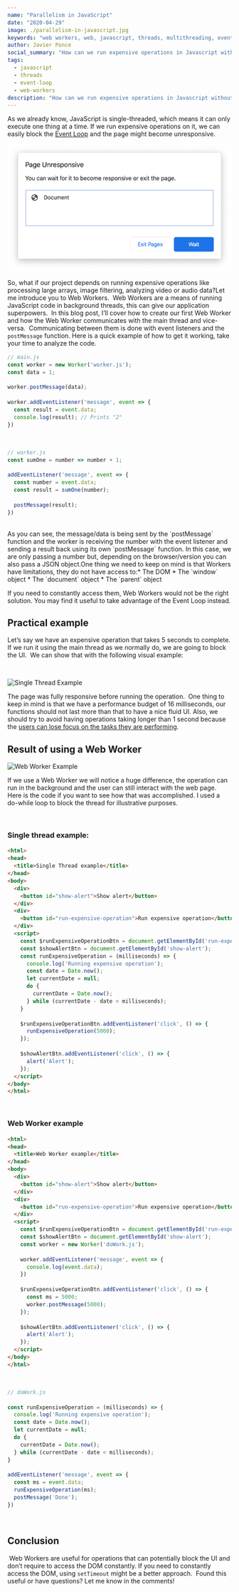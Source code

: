 ```yaml
---
name: "Parallelism in JavaScript"
date: "2020-04-29"
image: ./parallelism-in-javascript.jpg
keywords: "web workers, web, javascript, threads, multithreading, event loop, ui"
author: Javier Ponce
social_summary: "How can we run expensive operations in Javascript without blocking the UI"
tags:
  - javascript
  - threads
  - event-loop
  - web-workers
description: "How can we run expensive operations in Javascript without blocking the UI"
---
```

As we already know, JavaScript is single-threaded, which means it can only execute one thing at a time. If we run expensive operations on it, we can easily block the [Event Loop](https://www.youtube.com/watch?v=8aGhZQkoFbQ) and the page might become unresponsive.
​​
<div class="row my-4">
  <div class="col-12 col-md-6 mx-auto">
    <img class="img-fluid" src="./page-unresponsive.png" title="Page Unresponsive" alt="Page Unresponsive"  />
  </div>
</div>

So, what if our project depends on running expensive operations like processing large arrays, image filtering, analyzing video or audio data?
​
Let me introduce you to Web Workers.
​
Web Workers are a means of running JavaScript code in background threads, this can give our application superpowers.
​
In this blog post, I’ll cover how to create our first Web Worker and how the Web Worker communicates with the main thread and vice-versa.
​
Communicating between them is done with event listeners and the `postMessage` function. Here is a quick example of how to get it working, take your time to analyze the code.
​
```javascript
// main.js
const worker = new Worker('worker.js');
const data = 1;
​
worker.postMessage(data);
​
worker.addEventListener('message', event => {
  const result = event.data;
  console.log(result); // Prints "2"
})
```
​
```javascript
// worker.js
const sumOne = number => number + 1;
​
addEventListener('message', event => {
  const number = event.data;
  const result = sumOne(number);
​
  postMessage(result);
})
```
</br>
​
As you can see, the message/data is being sent by the `postMessage` function and the worker is receiving the number with the event listener and sending a result back using its own `postMessage` function. In this case, we are only passing a number but, depending on the browser/version you can also pass a JSON object.
​
One thing we need to keep on mind is that Workers have limitations, they do not have access to:
​
* The DOM
* The `window` object
* The `document` object
* The `parent` object


If you need to constantly access them, Web Workers would not be the right solution. You may find it useful to take advantage of the Event Loop instead.

## Practical example

Let’s say we have an expensive operation that takes 5 seconds to complete. If we run it using the main thread as we normally do, we are going to block the UI.
​
We can show that with the following visual example:

<p>
  ​<div class="row mb-4">
    <div class="col-12 col-md-10 d-flex justify-content-center mx-auto">
      <img class="img-fluid" src="/images/parallelism-in-javascript/single-thread-example.gif" title="Single Thread Example" alt="Single Thread Example"/>
    </div>
  </div>
</p>


The page was fully responsive before running the operation.
​
One thing to keep in mind is that we have a performance budget of 16 milliseconds, our functions should not last more than that to have a nice fluid UI. Also, we should try to avoid having operations taking longer than 1 second because the [users can lose focus on the tasks they are performing](https://developers.google.com/web/fundamentals/performance/rail#goals-and-guidelines).
​

## Result of using a Web Worker

<p>
  <div class="row my-4">
    <div class="col-12 col-md-10 d-flex justify-content-center mx-auto">
      <img class="img-fluid" src="/images/parallelism-in-javascript/web-worker-example.gif" title="Web Worker Example" alt="Web Worker Example"/>
    </div>
  </div>
</p>

If we use a Web Worker we will notice a huge difference, the operation can run in the background and the user can still interact with the web page.
​
Here is the code if you want to see how that was accomplished. I used a do-while loop to block the thread for illustrative purposes.
​

</br>

### Single thread example:

```html
<html>
<head>
  <title>Single Thread example</title>
</head>
<body>
  <div>
    <button id="show-alert">Show alert</button>
  </div>
  <div>
    <button id="run-expensive-operation">Run expensive operation</button>
  </div>
  <script>
    const $runExpensiveOperationBtn = document.getElementById('run-expensive-operation');
    const $showAlertBtn = document.getElementById('show-alert');
    const runExpensiveOperation = (milliseconds) => {
      console.log('Running expensive operation');
      const date = Date.now();
      let currentDate = null;
      do {
        currentDate = Date.now();
      } while (currentDate - date < milliseconds);
    }
​
    $runExpensiveOperationBtn.addEventListener('click', () => {
      runExpensiveOperation(5000);
    });
​
    $showAlertBtn.addEventListener('click', () => {
      alert('Alert');
    });
  </script>
</body>
</html>
```
</br>

### Web Worker example

```html
<html>
<head>
  <title>Web Worker example</title>
</head>
<body>
  <div>
    <button id="show-alert">Show alert</button>
  </div>
  <div>
    <button id="run-expensive-operation">Run expensive operation</button>
  </div>
  <script>
    const $runExpensiveOperationBtn = document.getElementById('run-expensive-operation');
    const $showAlertBtn = document.getElementById('show-alert');
    const worker = new Worker('doWork.js');
​
    worker.addEventListener('message', event => {
      console.log(event.data);
    })
​
    $runExpensiveOperationBtn.addEventListener('click', () => {
      const ms = 5000;
      worker.postMessage(5000);
    });
​
    $showAlertBtn.addEventListener('click', () => {
      alert('Alert');
    });
  </script>
</body>
</html>
```
​
```javascript
// doWork.js
​
const runExpensiveOperation = (milliseconds) => {
  console.log('Running expensive operation');
  const date = Date.now();
  let currentDate = null;
  do {
    currentDate = Date.now();
  } while (currentDate - date < milliseconds);
}
​
addEventListener('message', event => {
  const ms = event.data;
  runExpensiveOperation(ms);
  postMessage('Done');
})
```
​
## Conclusion
​
Web Workers are useful for operations that can potentially block the UI and don’t require to access the DOM constantly. If you need to constantly access the DOM, using `setTimeout` might be a better approach.
​
Found this useful or have questions? Let me know in the comments!